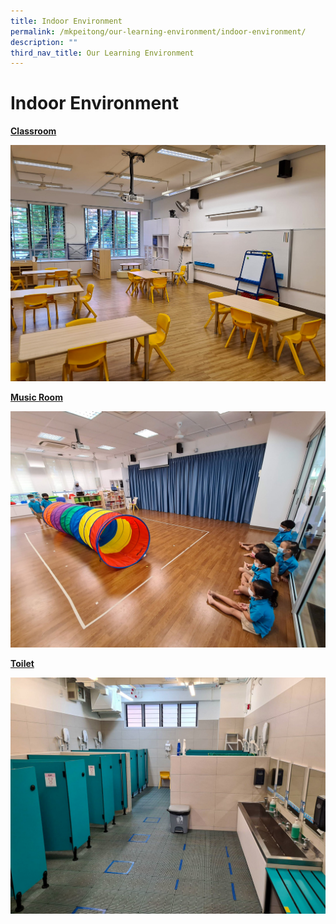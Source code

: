 ```yaml
---
title: Indoor Environment
permalink: /mkpeitong/our-learning-environment/indoor-environment/
description: ""
third_nav_title: Our Learning Environment
---
```



# Indoor Environment


<b><u>Classroom</u></b>

![](/images/MK@Pei%20Tong/Indoor%20Env%203.jpg)

<b><u>Music Room</u></b>

![](/images/MK@Pei%20Tong/Indoor%20Env%201.jpg)

<b><u>Toilet</u></b>

![](/images/MK@Pei%20Tong/Indoor%20Env%202.jpg)